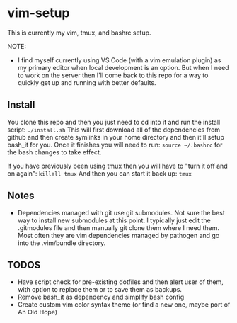 # vim-setup

This is currently my vim, tmux, and bashrc setup.

NOTE:
- I find myself currently using VS Code (with a vim emulation plugin) as my primary editor when local development is an option. But when I need to work on the server then I'll come back to this repo for a way to quickly get up and running with better defaults.

## Install
You clone this repo and then you just need to cd into it and run the install script:
`./install.sh`
This will first download all of the dependencies from github and then create symlinks in your home directory and then it'll setup bash_it for you. Once it finishes you will need to run: `source ~/.bashrc` for the bash changes to take effect.

If you have previously been using tmux then you will have to "turn it off and on again":
`killall tmux`
And then you can start it back up: `tmux`

## Notes
- Dependencies managed with git use git submodules. Not sure the best way to install new submodules at this point. I typically just edit the .gitmodules file and then manually git clone them where I need them. Most often they are vim dependencies managed by pathogen and go into the .vim/bundle directory.

## TODOS
- Have script check for pre-existing dotfiles and then alert user of them, with option to replace them or to save them as backups.
- Remove bash_it as dependency and simplify bash config
- Create custom vim color syntax theme (or find a new one, maybe port of An Old Hope)
